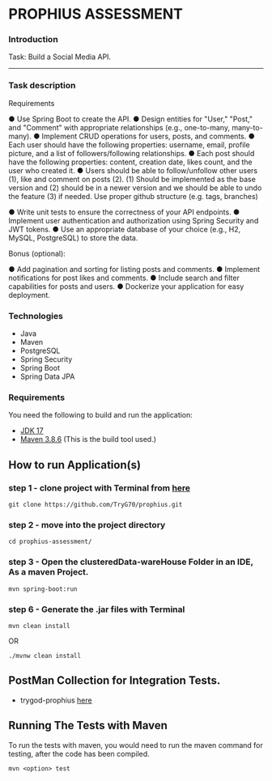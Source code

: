 # PROPHIUS ASSESSMENT

### Introduction

Task: Build a Social Media API.

---

### Task description

Requirements

● Use Spring Boot to create the API.
● Design entities for "User," "Post," and "Comment" with appropriate
relationships (e.g., one-to-many, many-to-many).
● Implement CRUD operations for users, posts, and comments.
● Each user should have the following properties:
username, email, profile picture, and a list of followers/following relationships.
● Each post should have the following properties:
content, creation date, likes count, and the user who created it.
● Users should be able to
follow/unfollow other users (1),
like and comment on posts (2).
(1) Should be implemented as the base version and
(2) should be in a newer version and we should be able to undo the feature
(3) if needed. Use proper github structure (e.g. tags, branches)

● Write unit tests to ensure the correctness of your API endpoints.
● Implement user authentication and authorization using Spring Security and
JWT tokens.
● Use an appropriate database of your choice (e.g., H2, MySQL, PostgreSQL)
to store the data.

Bonus (optional):

● Add pagination and sorting for listing posts and comments.
● Implement notifications for post likes and comments.
● Include search and filter capabilities for posts and users.
● Dockerize your application for easy deployment.


### Technologies

- Java
- Maven
- PostgreSQL
- Spring Security
- Spring Boot
- Spring Data JPA

### Requirements

You need the following to build and run the application:

- [JDK 17](https://www.oracle.com/java/technologies/javase-jdk11-downloads.html)
- [Maven 3.8.6](https://maven.apache.org) (This is the build tool used.)


## How to run Application(s)
### step 1 - clone project with Terminal from [here](https://github.com/TryG70/ClusteredData-Warehouse)

```
git clone https://github.com/TryG70/prophius.git
```

### step 2 - move into the project directory
```
cd prophius-assessment/
```

### step 3 - Open the clusteredData-wareHouse Folder in an IDE, As a maven Project.

```
mvn spring-boot:run
```


### step 6 - Generate the .jar files with Terminal

```
mvn clean install 
```
OR
```
./mvnw clean install
```


## PostMan Collection for Integration Tests.
- trygod-prophius [here](https://api.postman.com/collections/22955162-bdbe8c82-763f-4082-95c4-ff92f0319d8b?access_key=PMAT-01H75Q70C629YHESBXE478VTYR)


## Running The Tests with Maven

To run the tests with maven, you would need to run the maven command for testing, after the code has been compiled.
```
mvn <option> test
```
